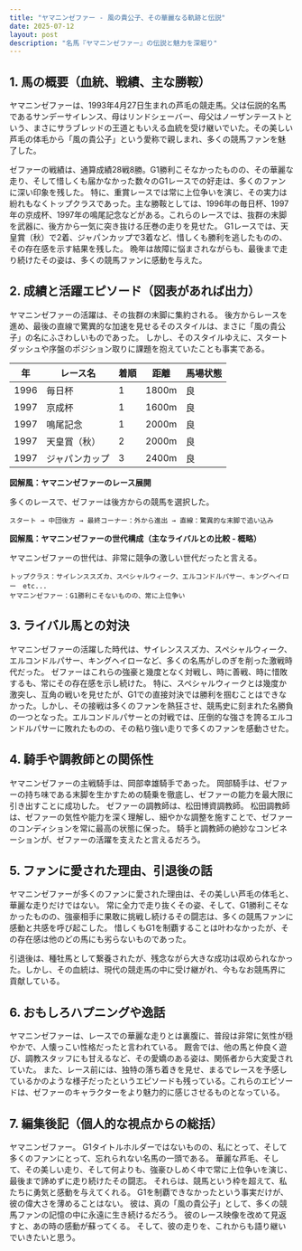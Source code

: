 ```yaml
---
title: "ヤマニンゼファー - 風の貴公子、その華麗なる軌跡と伝説"
date: 2025-07-12
layout: post
description: "名馬『ヤマニンゼファー』の伝説と魅力を深堀り"
---
```


## 1. 馬の概要（血統、戦績、主な勝鞍）

ヤマニンゼファーは、1993年4月27日生まれの芦毛の競走馬。父は伝説的名馬であるサンデーサイレンス、母はリンドシェーバー、母父はノーザンテーストという、まさにサラブレッドの王道ともいえる血統を受け継いでいた。その美しい芦毛の体毛から「風の貴公子」という愛称で親しまれ、多くの競馬ファンを魅了した。

ゼファーの戦績は、通算成績28戦8勝。G1勝利こそなかったものの、その華麗な走り、そして惜しくも届かなかった数々のG1レースでの好走は、多くのファンに深い印象を残した。  特に、重賞レースでは常に上位争いを演じ、その実力は紛れもなくトップクラスであった。主な勝鞍としては、1996年の毎日杯、1997年の京成杯、1997年の鳴尾記念などがある。これらのレースでは、抜群の末脚を武器に、後方から一気に突き抜ける圧巻の走りを見せた。  G1レースでは、天皇賞（秋）で2着、ジャパンカップで3着など、惜しくも勝利を逃したものの、その存在感を示す結果を残した。  晩年は故障に悩まされながらも、最後まで走り続けたその姿は、多くの競馬ファンに感動を与えた。


## 2. 成績と活躍エピソード（図表があれば出力）

ヤマニンゼファーの活躍は、その抜群の末脚に集約される。  後方からレースを進め、最後の直線で驚異的な加速を見せるそのスタイルは、まさに「風の貴公子」の名にふさわしいものであった。  しかし、そのスタイルゆえに、スタートダッシュや序盤のポジション取りに課題を抱えていたことも事実である。

| 年 | レース名          | 着順 | 距離 | 馬場状態 |
|---|-----------------|-----|------|---------|
| 1996 | 毎日杯            | 1   | 1800m| 良       |
| 1997 | 京成杯            | 1   | 1600m| 良       |
| 1997 | 鳴尾記念          | 1   | 2000m| 良       |
| 1997 | 天皇賞（秋）      | 2   | 2000m| 良       |
| 1997 | ジャパンカップ    | 3   | 2400m| 良       |


**図解風：ヤマニンゼファーのレース展開**

多くのレースで、ゼファーは後方からの競馬を選択した。

```
スタート → 中団後方 → 最終コーナー：外から進出 → 直線：驚異的な末脚で追い込み
```

**図解風：ヤマニンゼファーの世代構成（主なライバルとの比較 - 概略）**

ヤマニンゼファーの世代は、非常に競争の激しい世代だったと言える。

```
トップクラス：サイレンススズカ、スペシャルウィーク、エルコンドルパサー、キングヘイロー　etc...
ヤマニンゼファー：G1勝利こそないものの、常に上位争い
```


## 3. ライバル馬との対決

ヤマニンゼファーの活躍した時代は、サイレンススズカ、スペシャルウィーク、エルコンドルパサー、キングヘイローなど、多くの名馬がしのぎを削った激戦時代だった。  ゼファーはこれらの強豪と幾度となく対戦し、時に善戦、時に惜敗するも、常にその存在感を示し続けた。  特に、スペシャルウィークとは幾度か激突し、互角の戦いを見せたが、G1での直接対決では勝利を掴むことはできなかった。しかし、その接戦は多くのファンを熱狂させ、競馬史に刻まれた名勝負の一つとなった。エルコンドルパサーとの対戦では、圧倒的な強さを誇るエルコンドルパサーに敗れたものの、その粘り強い走りで多くのファンを感動させた。


## 4. 騎手や調教師との関係性

ヤマニンゼファーの主戦騎手は、岡部幸雄騎手であった。  岡部騎手は、ゼファーの持ち味である末脚を生かすための騎乗を徹底し、ゼファーの能力を最大限に引き出すことに成功した。  ゼファーの調教師は、松田博資調教師。  松田調教師は、ゼファーの気性や能力を深く理解し、細やかな調整を施すことで、ゼファーのコンディションを常に最高の状態に保った。  騎手と調教師の絶妙なコンビネーションが、ゼファーの活躍を支えたと言えるだろう。


## 5. ファンに愛された理由、引退後の話

ヤマニンゼファーが多くのファンに愛された理由は、その美しい芦毛の体毛と、華麗な走りだけではない。  常に全力で走り抜くその姿、そして、G1勝利こそなかったものの、強豪相手に果敢に挑戦し続けるその闘志は、多くの競馬ファンに感動と共感を呼び起こした。  惜しくもG1を制覇することは叶わなかったが、その存在感は他のどの馬にも劣らないものであった。

引退後は、種牡馬として繋養されたが、残念ながら大きな成功は収められなかった。しかし、その血統は、現代の競走馬の中に受け継がれ、今もなお競馬界に貢献している。


## 6. おもしろハプニングや逸話

ヤマニンゼファーは、レースでの華麗な走りとは裏腹に、普段は非常に気性が穏やかで、人懐っこい性格だったと言われている。  厩舎では、他の馬と仲良く遊び、調教スタッフにも甘えるなど、その愛嬌のある姿は、関係者から大変愛されていた。  また、レース前には、独特の落ち着きを見せ、まるでレースを予感しているかのような様子だったというエピソードも残っている。これらのエピソードは、ゼファーのキャラクターをより魅力的に感じさせるものとなっている。


## 7. 編集後記（個人的な視点からの総括）

ヤマニンゼファー。  G1タイトルホルダーではないものの、私にとって、そして多くのファンにとって、忘れられない名馬の一頭である。  華麗な芦毛、そして、その美しい走り、そして何よりも、強豪ひしめく中で常に上位争いを演じ、最後まで諦めずに走り続けたその闘志。  それらは、競馬という枠を超えて、私たちに勇気と感動を与えてくれる。  G1を制覇できなかったという事実だけが、彼の偉大さを薄めることはない。  彼は、真の「風の貴公子」として、多くの競馬ファンの記憶の中に永遠に生き続けるだろう。  彼のレース映像を改めて見返すと、あの時の感動が蘇ってくる。  そして、彼の走りを、これからも語り継いでいきたいと思う。
